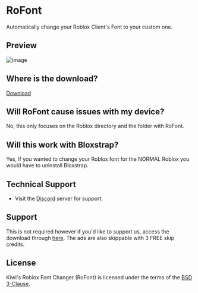 # RoFont
Automatically change your Roblox Client's Font to your custom one.

## Preview
![image](https://imagedelivery.net/a5r9Tc1KZUombyb_AZ4nqA/25f622e3-fcee-484a-df78-b0a1917a3900/hd)

## Where is the download?
  [Download](https://github.com/o5u3/Roblox-Font-Changer/releases)

## Will RoFont cause issues with my device?
  No, this only focuses on the Roblox directory and the folder with RoFont.

## Will this work with Bloxstrap?
  Yes, if you wanted to change your Roblox font for the NORMAL Roblox you would have to uninstall Bloxstrap.

## Technical Support
- Visit the [Discord](https://discord.gg/CZUfHYHtZr) server for support.

## Support
  This is not required however if you'd like to support us, access the download through [here](https://link-hub.net/77867/roblox-font-changer). The ads are also skippable with 3 FREE skip credits.


## License
Kiwi's Roblox Font Changer (RoFont) is licensed under the terms of the [BSD 3-Clause](LICENSE.md).
